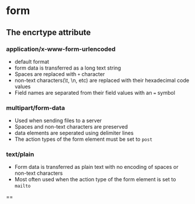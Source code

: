 # form

## The encrtype attribute

### application/x-www-form-urlencoded
- default format
- form data is transferred as a long text string
- Spaces are replaced with `+` character
- non-text characters(\t, \n, etc) are replaced with their hexadecimal code values
- Field names are separated from their field values with an `=` symbol

### multipart/form-data
- Used when sending files to a server
- Spaces and non-text characters are preserved
- data elements are seperated using delimiter lines
- The action types of the form element must be set to `post`

### text/plain
- Form data is transferred as plain text with no encoding of spaces or non-text characters
- Most often used when the action type of the form element is set to `mailto`

==

